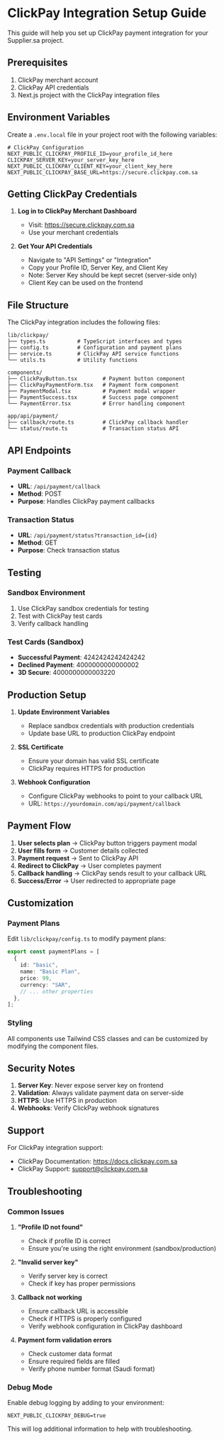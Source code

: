# ClickPay Integration Setup Guide

This guide will help you set up ClickPay payment integration for your Supplier.sa project.

## Prerequisites

1. ClickPay merchant account
2. ClickPay API credentials
3. Next.js project with the ClickPay integration files

## Environment Variables

Create a `.env.local` file in your project root with the following variables:

```env
# ClickPay Configuration
NEXT_PUBLIC_CLICKPAY_PROFILE_ID=your_profile_id_here
CLICKPAY_SERVER_KEY=your_server_key_here
NEXT_PUBLIC_CLICKPAY_CLIENT_KEY=your_client_key_here
NEXT_PUBLIC_CLICKPAY_BASE_URL=https://secure.clickpay.com.sa
```

## Getting ClickPay Credentials

1. **Log in to ClickPay Merchant Dashboard**

   - Visit: https://secure.clickpay.com.sa
   - Use your merchant credentials

2. **Get Your API Credentials**
   - Navigate to "API Settings" or "Integration"
   - Copy your Profile ID, Server Key, and Client Key
   - Note: Server Key should be kept secret (server-side only)
   - Client Key can be used on the frontend

## File Structure

The ClickPay integration includes the following files:

```
lib/clickpay/
├── types.ts          # TypeScript interfaces and types
├── config.ts         # Configuration and payment plans
├── service.ts        # ClickPay API service functions
└── utils.ts          # Utility functions

components/
├── ClickPayButton.tsx        # Payment button component
├── ClickPayPaymentForm.tsx   # Payment form component
├── PaymentModal.tsx          # Payment modal wrapper
├── PaymentSuccess.tsx        # Success page component
└── PaymentError.tsx          # Error handling component

app/api/payment/
├── callback/route.ts         # ClickPay callback handler
└── status/route.ts           # Transaction status API
```

## API Endpoints

### Payment Callback

- **URL**: `/api/payment/callback`
- **Method**: POST
- **Purpose**: Handles ClickPay payment callbacks

### Transaction Status

- **URL**: `/api/payment/status?transaction_id={id}`
- **Method**: GET
- **Purpose**: Check transaction status

## Testing

### Sandbox Environment

1. Use ClickPay sandbox credentials for testing
2. Test with ClickPay test cards
3. Verify callback handling

### Test Cards (Sandbox)

- **Successful Payment**: 4242424242424242
- **Declined Payment**: 4000000000000002
- **3D Secure**: 4000000000003220

## Production Setup

1. **Update Environment Variables**

   - Replace sandbox credentials with production credentials
   - Update base URL to production ClickPay endpoint

2. **SSL Certificate**

   - Ensure your domain has valid SSL certificate
   - ClickPay requires HTTPS for production

3. **Webhook Configuration**
   - Configure ClickPay webhooks to point to your callback URL
   - URL: `https://yourdomain.com/api/payment/callback`

## Payment Flow

1. **User selects plan** → ClickPay button triggers payment modal
2. **User fills form** → Customer details collected
3. **Payment request** → Sent to ClickPay API
4. **Redirect to ClickPay** → User completes payment
5. **Callback handling** → ClickPay sends result to your callback URL
6. **Success/Error** → User redirected to appropriate page

## Customization

### Payment Plans

Edit `lib/clickpay/config.ts` to modify payment plans:

```typescript
export const paymentPlans = [
  {
    id: "basic",
    name: "Basic Plan",
    price: 99,
    currency: "SAR",
    // ... other properties
  },
];
```

### Styling

All components use Tailwind CSS classes and can be customized by modifying the component files.

## Security Notes

1. **Server Key**: Never expose server key on frontend
2. **Validation**: Always validate payment data on server-side
3. **HTTPS**: Use HTTPS in production
4. **Webhooks**: Verify ClickPay webhook signatures

## Support

For ClickPay integration support:

- ClickPay Documentation: https://docs.clickpay.com.sa
- ClickPay Support: support@clickpay.com.sa

## Troubleshooting

### Common Issues

1. **"Profile ID not found"**

   - Check if profile ID is correct
   - Ensure you're using the right environment (sandbox/production)

2. **"Invalid server key"**

   - Verify server key is correct
   - Check if key has proper permissions

3. **Callback not working**

   - Ensure callback URL is accessible
   - Check if HTTPS is properly configured
   - Verify webhook configuration in ClickPay dashboard

4. **Payment form validation errors**
   - Check customer data format
   - Ensure required fields are filled
   - Verify phone number format (Saudi format)

### Debug Mode

Enable debug logging by adding to your environment:

```env
NEXT_PUBLIC_CLICKPAY_DEBUG=true
```

This will log additional information to help with troubleshooting.
